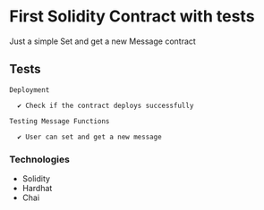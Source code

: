# First Solidity Contract with tests 

Just a simple Set and get a new Message contract 


## Tests



    Deployment

      ✔ Check if the contract deploys successfully
 
    Testing Message Functions

      ✔ User can set and get a new message

### Technologies

* Solidity
* Hardhat
* Chai

